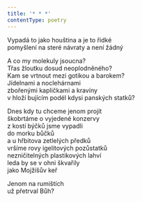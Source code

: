 ```yaml
---
title: '* * *'
contentType: poetry
---
```


<section>

Vypadá to jako houština a je to řídké  
pomyšlení na steré návraty a není žádný

A co my molekuly jsoucna?  
Třas žloutku dosud neoplodněného?  
Kam se vrtnout mezi gotikou a barokem?  
Jídelnami a noclehárnami  
zbořenými kapličkami a kravíny  
v hloží bujícím podél kdysi panských statků?

Dnes kdy tu chceme jenom projít  
škobrtáme o vyjedené konzervy  
z kostí býčků jsme vypadli  
do morku bůčků  
a u hřbitova zetlelých předků  
vršíme rovy igelitových pozůstatků  
nezničitelných plastikových lahví  
leda by se v ohni škvařily  
jako Mojžíšův keř

Jenom na rumištích  
už přetrval Bůh?

</section>
